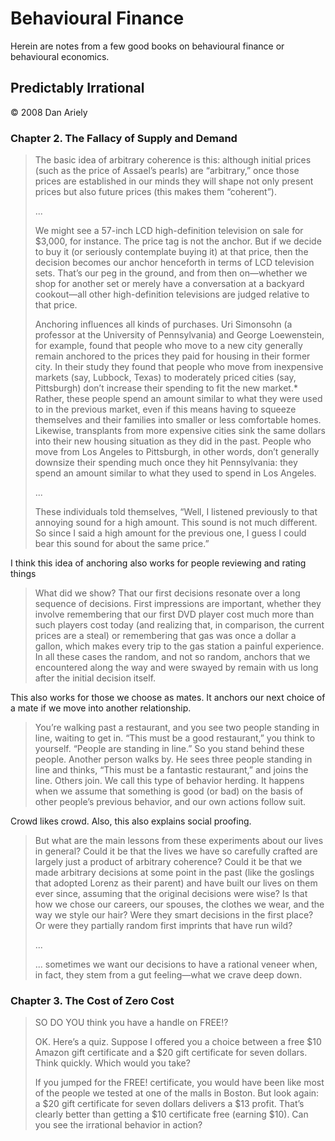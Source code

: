 # Behavioural Finance

Herein are notes from a few good books on behavioural finance or behavioural economics.

## Predictably Irrational

© 2008 Dan Ariely

### Chapter 2. The Fallacy of Supply and Demand

> The basic idea of arbitrary coherence is this: although initial prices (such as the price of Assael’s pearls) are “arbitrary,” once those prices are established in our minds they will shape not only present prices but also future prices (this makes them “coherent”).
>
> ...
> 
> We might see a 57-inch LCD high-definition television on sale for $3,000, for instance. The price tag is not the anchor. But if we decide to buy it (or seriously contemplate buying it) at that price, then the decision becomes our anchor henceforth in terms of LCD television sets. That’s our peg in the ground, and from then on—whether we shop for another set or merely have a conversation at a backyard cookout—all other high-definition televisions are judged relative to that price.
> 
> Anchoring influences all kinds of purchases. Uri Simonsohn (a professor at the University of Pennsylvania) and George Loewenstein, for example, found that people who move to a new city generally remain anchored to the prices they paid for housing in their former city. In their study they found that people who move from inexpensive markets (say, Lubbock, Texas) to moderately priced cities (say, Pittsburgh) don’t increase their spending to fit the new market.* Rather, these people spend an amount similar to what they were used to in the previous market, even if this means having to squeeze themselves and their families into smaller or less comfortable homes. Likewise, transplants from more expensive cities sink the same dollars into their new housing situation as they did in the past. People who move from Los Angeles to Pittsburgh, in other words, don’t generally downsize their spending much once they hit Pennsylvania: they spend an amount similar to what they used to spend in Los Angeles.
> 
> ...
> 
> These individuals told themselves, “Well, I listened previously to that annoying sound for a high amount. This sound is not much different. So since I said a high amount for the previous one, I guess I could bear this sound for about the same price.”

I think this idea of anchoring also works for people reviewing and rating things

> What did we show? That our first decisions resonate over a long sequence of decisions. First impressions are important, whether they involve remembering that our first DVD player cost much more than such players cost today (and realizing that, in comparison, the current prices are a steal) or remembering that gas was once a dollar a gallon, which makes every trip to the gas station a painful experience. In all these cases the random, and not so random, anchors that we encountered along the way and were swayed by remain with us long after the initial decision itself.

This also works for those we choose as mates. It anchors our next choice of a mate if we move into another relationship.

> You’re walking past a restaurant, and you see two people standing in line, waiting to get in. “This must be a good restaurant,” you think to yourself. “People are standing in line.” So you stand behind these people. Another person walks by. He sees three people standing in line and thinks, “This must be a fantastic restaurant,” and joins the line. Others join. We call this type of behavior herding. It happens when we assume that something is good (or bad) on the basis of other people’s previous behavior, and our own actions follow suit.

Crowd likes crowd. Also, this also explains social proofing.

> But what are the main lessons from these experiments about our lives in general? Could it be that the lives we have so carefully crafted are largely just a product of arbitrary coherence? Could it be that we made arbitrary decisions at some point in the past (like the goslings that adopted Lorenz as their parent) and have built our lives on them ever since, assuming that the original decisions were wise? Is that how we chose our careers, our spouses, the clothes we wear, and the way we style our hair? Were they smart decisions in the first place? Or were they partially random first imprints that have run wild?
> 
> ...
> 
> ... sometimes we want our decisions to have a rational veneer when, in fact, they stem from a gut feeling—what we crave deep down.

### Chapter 3. The Cost of Zero Cost

> SO DO YOU think you have a handle on FREE!? 
>
> OK. Here’s a quiz. Suppose I offered you a choice between a free $10 Amazon gift certificate and a $20 gift certificate for seven dollars. Think quickly. Which would you take? 
> 
> If you jumped for the FREE! certificate, you would have been like most of the people we tested at one of the malls in Boston. But look again: a $20 gift certificate for seven dollars delivers a $13 profit. That’s clearly better than getting a $10 certificate free (earning $10). Can you see the irrational behavior in action?